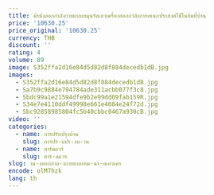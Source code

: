 ```yaml
---
title: ม้านั่งออกกำลังกายแบบหมุนรัดเอวเครื่องออกกำลังกายอเนกประสงค์ใช้ในยิมที่บ้าน
price: '10630.25'
price_original: '10630.25'
currency: THB
discount: ''
rating: 4
volume: 89
image: S352ffa2d16e84d5d82d8f884decedb1dB.jpg
images:
  - S352ffa2d16e84d5d82d8f884decedb1dB.jpg
  - Sa7b9c9884e794784ade311acbb077f3c8.jpg
  - Sbdc99a1e21594dfe9b2e99dd09fab159R.jpg
  - S34e7e4110ddf49998e661e4084e24f72d.jpg
  - Sbc92858985804fc5b40cbbc0467a930cB.jpg
video: ''
categories:
  - name: การปรับปรุงบ้าน
    slug: การปร-บปร-งบ-าน
  - name: ฮาร์ดแวร์
    slug: ฮาร-ดแวร
slug: าน-งออกกำล-งกายแบบหม-นร-ดเอวเคร
encode: olM7hzk
lang: th
---
```

  